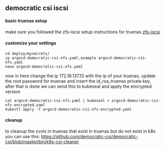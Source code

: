 ## democratic csi iscsi

#### basic truenas setup
make sure you followed the zfs-iscsi setup instructions for truenas
[zfs-iscsi](../zfs-iscsi/README.md)


#### customize your settings

```
cd deploy/mysecrets/
cp argocd-democratic-csi-nfs.yaml.example argocd-democratic-csi-nfs.yaml
nano argocd-democratic-csi-nfs.yaml
```

now in here change the ip 172.16.137.13 with the ip of your truenas, update the root password for truenas and insert the id_rsa_truenas private key, after that is done we can send this to kubeseal and apply the encrypted version

```
cat argocd-democratic-csi-nfs.yaml | kubeseal > argocd-democratic-csi-nfs-encrypted.yaml 
kubectl apply -f argocd-democratic-csi-nfs-encrypted.yaml 
```
#### cleanup

to cleanup the zvols in truenas that exist in truenas but do not exist in k8s you can use this:
https://github.com/democratic-csi/democratic-csi/blob/master/bin/k8s-csi-cleaner